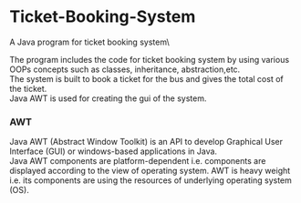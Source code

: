 # Ticket-Booking-System
A Java program for ticket booking system\

The program includes the code for ticket booking system by using various OOPs concepts such as classes, inheritance, abstraction,etc.\
The system is built to book a ticket for the bus and gives the total cost of the ticket.\
Java AWT is used for creating the gui of the system.

### AWT
Java AWT (Abstract Window Toolkit) is an API to develop Graphical User Interface (GUI) or windows-based applications in Java.\
Java AWT components are platform-dependent i.e. components are displayed according to the view of operating system. AWT is heavy weight i.e. its components are using the resources of underlying operating system (OS).
